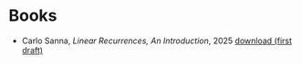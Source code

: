 # Books

- Carlo Sanna, *Linear Recurrences, An Introduction*, 2025
[download (first draft)](https://github.com/carlo-sanna-math/books/blob/main/C_Sanna_Linear_Recurrences_An_Introduction_July_28_2025.pdf)
